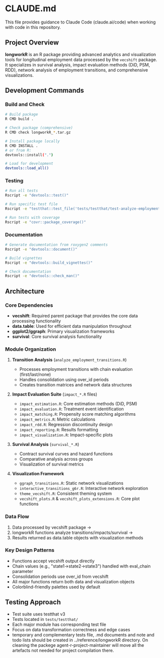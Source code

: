 # CLAUDE.md

This file provides guidance to Claude Code (claude.ai/code) when working with code in this repository.

## Project Overview

**longworkR** is an R package providing advanced analytics and visualization tools for longitudinal employment data processed by the `vecshift` package. It specializes in survival analysis, impact evaluation methods (DiD, PSM, RDD), network analysis of employment transitions, and comprehensive visualizations.

## Development Commands

### Build and Check
```bash
# Build package
R CMD build .

# Check package (comprehensive)
R CMD check longworkR_*.tar.gz

# Install package locally
R CMD INSTALL .
# or from R:
devtools::install(".")

# Load for development
devtools::load_all()
```

### Testing
```bash
# Run all tests
Rscript -e "devtools::test()"

# Run specific test file
Rscript -e "testthat::test_file('tests/testthat/test-analyze-employment-transitions.R')"

# Run tests with coverage
Rscript -e "covr::package_coverage()"
```

### Documentation
```bash
# Generate documentation from roxygen2 comments
Rscript -e "devtools::document()"

# Build vignettes
Rscript -e "devtools::build_vignettes()"

# Check documentation
Rscript -e "devtools::check_man()"
```

## Architecture

### Core Dependencies
- **vecshift**: Required parent package that provides the core data processing functionality
- **data.table**: Used for efficient data manipulation throughout
- **ggplot2/ggraph**: Primary visualization frameworks
- **survival**: Core survival analysis functionality

### Module Organization

1. **Transition Analysis** (`analyze_employment_transitions.R`)
   - Processes employment transitions with chain evaluation (first/last/none)
   - Handles consolidation using over_id periods
   - Creates transition matrices and network data structures

2. **Impact Evaluation Suite** (`impact_*.R` files)
   - `impact_estimation.R`: Core estimation methods (DiD, PSM)
   - `impact_evaluation.R`: Treatment event identification
   - `impact_matching.R`: Propensity score matching algorithms
   - `impact_metrics.R`: Metric calculations
   - `impact_rdd.R`: Regression discontinuity design
   - `impact_reporting.R`: Results formatting
   - `impact_visualization.R`: Impact-specific plots

3. **Survival Analysis** (`survival_*.R`)
   - Contract survival curves and hazard functions
   - Comparative analysis across groups
   - Visualization of survival metrics

4. **Visualization Framework**
   - `ggraph_transitions.R`: Static network visualizations
   - `interactive_transitions_g6r.R`: Interactive network exploration
   - `theme_vecshift.R`: Consistent theming system
   - `vecshift_plots.R` & `vecshift_plots_extensions.R`: Core plot functions

### Data Flow
1. Data processed by vecshift package → 
2. longworkR functions analyze transitions/impacts/survival →
3. Results returned as data.table objects with visualization methods

### Key Design Patterns
- Functions accept vecshift output directly
- Chain values (e.g., "state1->state2->state3") handled with eval_chain parameter
- Consolidation periods use over_id from vecshift
- All major functions return both data and visualization objects
- Colorblind-friendly palettes used by default

## Testing Approach
- Test suite uses testthat v3
- Tests located in `tests/testthat/`
- Each major module has corresponding test file
- Focus on data transformation correctness and edge cases
- temporary and complementary tests file, .md documents and note and todo lists should be created in ../reference/longworkR directory. On cleaning the packege agent-r-project-maintainer will move all the artefacts not needed for project compilation there.